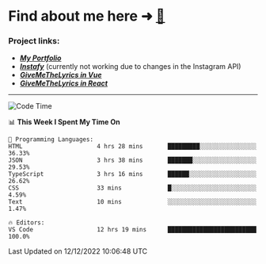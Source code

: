 # Find about me here ➜ [🧑](https://pauabella.dev)

### Project links:
- ***[My Portfolio](https://pauabella.dev)***
- ***[Instafy](https://instafy.me)*** (currently not working due to changes in the Instagram API)
- ***[GiveMeTheLyrics in Vue](https://lyrics.pauabella.dev)***
- ***[GiveMeTheLyrics in React](https://pauabella.dev/GiveMeTheLyrics)***

---
<!--START_SECTION:waka-->
![Code Time](http://img.shields.io/badge/Code%20Time-1%2C722%20hrs%2013%20mins-blue)

📊 **This Week I Spent My Time On** 

```text
💬 Programming Languages: 
HTML                     4 hrs 28 mins       █████████░░░░░░░░░░░░░░░░   36.33% 
JSON                     3 hrs 38 mins       ███████░░░░░░░░░░░░░░░░░░   29.53% 
TypeScript               3 hrs 16 mins       ██████░░░░░░░░░░░░░░░░░░░   26.62% 
CSS                      33 mins             █░░░░░░░░░░░░░░░░░░░░░░░░   4.59% 
Text                     10 mins             ░░░░░░░░░░░░░░░░░░░░░░░░░   1.47%

🔥 Editors: 
VS Code                  12 hrs 19 mins      █████████████████████████   100.0%

```


 Last Updated on 12/12/2022 10:06:48 UTC
<!--END_SECTION:waka-->
